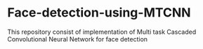 # Face-detection-using-MTCNN
This repository consist of implementation of Multi task Cascaded Convolutional Neural Network for face detection 
